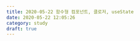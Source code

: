 ```yaml
---
title: 2020-05-22 함수형 컴포넌트, 클로저, useState
date: 2020-05-22 12:05:26
category: study
draft: true
---
```


